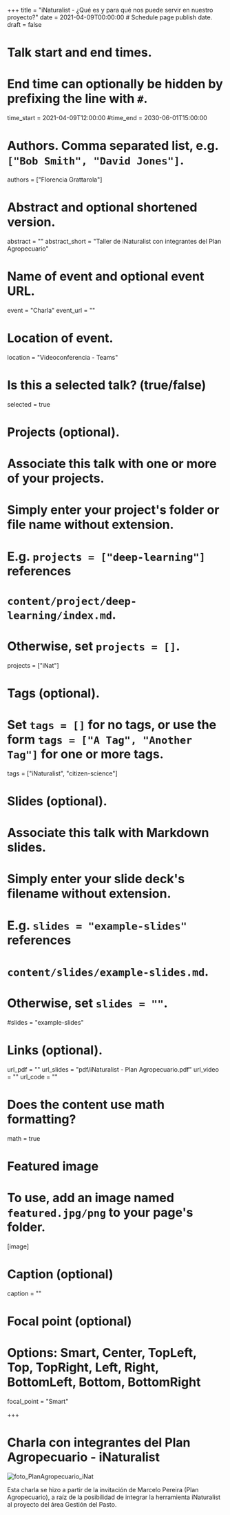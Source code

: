 +++
title = "iNaturalist - ¿Qué es y para qué nos puede servir en nuestro proyecto?"
date = 2021-04-09T00:00:00  # Schedule page publish date.
draft = false

# Talk start and end times.
#   End time can optionally be hidden by prefixing the line with `#`.
time_start = 2021-04-09T12:00:00
#time_end = 2030-06-01T15:00:00

# Authors. Comma separated list, e.g. `["Bob Smith", "David Jones"]`.
authors = ["Florencia Grattarola"]

# Abstract and optional shortened version.
abstract = ""
abstract_short = "Taller de iNaturalist con integrantes del Plan Agropecuario"

# Name of event and optional event URL.
event = "Charla"
event_url = ""

# Location of event.
location = "Videoconferencia - Teams"

# Is this a selected talk? (true/false)
selected = true

# Projects (optional).
#   Associate this talk with one or more of your projects.
#   Simply enter your project's folder or file name without extension.
#   E.g. `projects = ["deep-learning"]` references 
#   `content/project/deep-learning/index.md`.
#   Otherwise, set `projects = []`.
projects = ["iNat"]

# Tags (optional).
#   Set `tags = []` for no tags, or use the form `tags = ["A Tag", "Another Tag"]` for one or more tags.
tags = ["iNaturalist", "citizen-science"]

# Slides (optional).
#   Associate this talk with Markdown slides.
#   Simply enter your slide deck's filename without extension.
#   E.g. `slides = "example-slides"` references 
#   `content/slides/example-slides.md`.
#   Otherwise, set `slides = ""`.
#slides = "example-slides"

# Links (optional).
url_pdf = ""
url_slides = "pdf/iNaturalist - Plan Agropecuario.pdf"
url_video = ""
url_code = ""

# Does the content use math formatting?
math = true

# Featured image
# To use, add an image named `featured.jpg/png` to your page's folder. 
[image]
  # Caption (optional)
  caption = ""

  # Focal point (optional)
  # Options: Smart, Center, TopLeft, Top, TopRight, Left, Right, BottomLeft, Bottom, BottomRight
  focal_point = "Smart"
  
+++

# Charla con integrantes del Plan Agropecuario - iNaturalist

![foto_PlanAgropecuario_iNat](https://pbs.twimg.com/media/Eyj9O7JWQAYcHMN?format=jpg&name=large)

Esta charla se hizo a partir de la invitación de Marcelo Pereira (Plan Agropecuario), a raíz de la posibilidad de integrar la herramienta iNaturalist al proyecto del área Gestión del Pasto.



